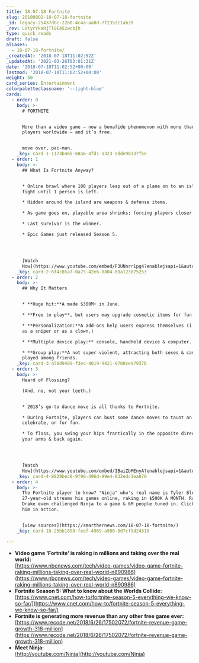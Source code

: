 ```yaml
---
title: 18.07.18 Fortnite
slug: 20180802-18-07-18-fortnite
_id: legacy-25437dbc-22b0-4c4a-aa8d-7f2352c1ab39
_rev: LotyrYkaRjTl0E452wcbjh
type: quick_reads
draft: false
aliases:
  - 18-07-18-fortnite/
_createdAt: '2018-07-18T11:02:52Z'
_updatedAt: '2021-03-26T03:01:31Z'
date: '2018-07-18T11:02:52+00:00'
lastmod: '2018-07-18T11:02:52+00:00'
weight: 50
card_series: Entertainment
colorpaletteclassname: '--light-blue'
cards:
  - order: 0
    body: >-
      # FORTNITE


      More than a video game – now a bonafide phenomenon with more than 45M
      players worldwide – and it’s free.


      move over, pac-man.
    _key: card-1-1173b465-68a6-4fd1-a323-adde98337f5e
  - order: 1
    body: >-
      ## What Is Fortnite Anyway?


      * Online brawl where 100 players leap out of a plane on to an island &
      fight until 1 person is left.

      * Hidden around the island are weapons & defense items.

      * As game goes on, playable area shrinks; forcing players closer.

      * Last survivor is the winner.

      * Epic Games just released Season 5.




      [Watch
      Now](https://www.youtube.com/embed/F3UNnrr1pg4?enablejsapi=1&autoplay=1&rel=0)
    _key: card-2-6f4c85a7-0a75-42e6-8804-80a123875253
  - order: 2
    body: >-
      ## Why It Matters


      * **Huge hit:**A made $300M+ in June.

      * **Free to play**, but users may upgrade cosmetic items for fun.

      * **Personalization:**A add-ons help users express themselves (i.e. play
      as a sniper or as a clown.)

      * **Multiple device play:** console, handheld device & computer.

      * **Group play:**A not super violent, attracting both sexes & can be
      played among friends.
    _key: card-3-a56d9489-f3ec-4019-9421-0708cea7937b
  - order: 3
    body: >-
      Heard of Flossing?  

      (And, no, not your teeth.)


      * 2018’s go-to dance move is all thanks to Fortnite.

      * During Fortnite, players can bust some dance moves to taunt an opponent,
      celebrate, or for fun.

      * To floss, you swing your hips frantically in the opposite direction of
      your arms & back again.




      [Watch
      Now](https://www.youtube.com/embed/IBaiZbMEnyA?enablejsapi=1&autoplay=1&rel=0)
    _key: card-4-8829bec0-9f96-496d-99e4-832edc1ea070
  - order: 4
    body: >-
      The Fortnite player to know? "Ninja" who's real name is Tyler Blevins.
      27-year-old streams his games online, raking in $500K A MONTH. Rapper
      Drake even challenged Ninja to a game & 6M people tuned in. Click to watch
      him in action.


      [view sources](https://smarthernews.com/18-07-18-fortnite/)
    _key: card-10-25bb1898-feef-4969-a980-8d7cf9d24310

---
```

* **Video game ‘Fortnite’ is raking in millions and taking over the real world:**  
[https://www.nbcnews.com/tech/video-games/video-game-fortnite-raking-millions-taking-over-real-world-n890986](https://www.nbcnews.com/tech/video-games/video-game-fortnite-raking-millions-taking-over-real-world-n890986)
* **Fortnite Season 5: What to know about the Worlds Collide:**  
[https://www.cnet.com/how-to/fortnite-season-5-everything-we-know-so-far/](https://www.cnet.com/how-to/fortnite-season-5-everything-we-know-so-far/)
* **Fortnite is generating more revenue than any other free game ever:**  
[https://www.recode.net/2018/6/26/17502072/fortnite-revenue-game-growth-318-million](https://www.recode.net/2018/6/26/17502072/fortnite-revenue-game-growth-318-million)
* **Meet Ninja:**  
[http://youtube.com/Ninja](http://youtube.com/Ninja)